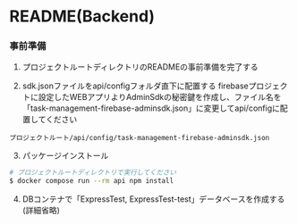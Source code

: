 # README(Backend) 

### 事前準備
1. プロジェクトルートディレクトリのREADMEの事前準備を完了する

2. sdk.jsonファイルをapi/configフォルダ直下に配置する
  firebaseプロジェクトに設定したWEBアプリよりAdminSdkの秘密鍵を作成し、ファイル名を「task-management-firebase-adminsdk.json」に変更してapi/configに配置してください
```
プロジェクトルート/api/config/task-management-firebase-adminsdk.json
```

3. パッケージインストール
```bash
# プロジェクトルートディレクトリで実行してください
$ docker compose run --rm api npm install
```

4. DBコンテナで「ExpressTest, ExpressTest-test」データベースを作成する(詳細省略)


